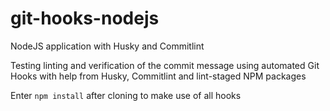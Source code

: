 # git-hooks-nodejs
NodeJS application with Husky and Commitlint

Testing linting and verification of the commit message using automated Git Hooks with help from Husky, Commitlint and lint-staged NPM packages

Enter `npm install` after cloning to make use of all hooks
